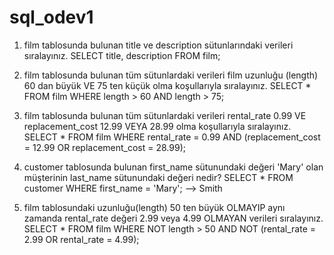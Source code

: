 # sql_odev1

1. film tablosunda bulunan title ve description sütunlarındaki verileri sıralayınız.
   SELECT title, description FROM film;

2. film tablosunda bulunan tüm sütunlardaki verileri film uzunluğu (length) 60 dan büyük VE 75 ten küçük olma koşullarıyla sıralayınız.
   SELECT * FROM film
   WHERE length > 60 AND length > 75;

3. film tablosunda bulunan tüm sütunlardaki verileri rental_rate 0.99 VE replacement_cost 12.99 VEYA 28.99 olma koşullarıyla sıralayınız.
   SELECT * FROM film
   WHERE rental_rate = 0.99 AND (replacement_cost = 12.99 OR replacement_cost = 28.99);

4. customer tablosunda bulunan first_name sütunundaki değeri 'Mary' olan müşterinin last_name sütunundaki değeri nedir?
   SELECT * FROM customer
   WHERE first_name = 'Mary';
   --> Smith

5. film tablosundaki uzunluğu(length) 50 ten büyük OLMAYIP aynı zamanda rental_rate değeri 2.99 veya 4.99 OLMAYAN verileri sıralayınız.
   SELECT * FROM film
   WHERE NOT length > 50 AND NOT (rental_rate = 2.99 OR rental_rate = 4.99);
